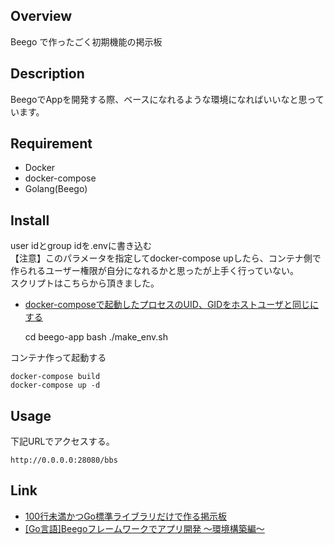 ## Overview

Beego で作ったごく初期機能の掲示板

## Description

BeegoでAppを開発する際、ベースになれるような環境になればいいなと思っています。

## Requirement

- Docker
- docker-compose
- Golang(Beego)

## Install

user idとgroup idを.envに書き込む  
【注意】このパラメータを指定してdocker-compose upしたら、コンテナ側で作られるユーザー権限が自分になれるかと思ったが上手く行っていない。  
スクリプトはこちらから頂きました。  
- [docker-composeで起動したプロセスのUID、GIDをホストユーザと同じにする](https://qiita.com/shun_xx/items/5608e553a16d94afacd2)

    cd beego-app
    bash ./make_env.sh

コンテナ作って起動する

    docker-compose build
    docker-compose up -d

## Usage

下記URLでアクセスする。

    http://0.0.0.0:28080/bbs

## Link

- [100行未満かつGo標準ライブラリだけで作る掲示板](https://news.mynavi.jp/techplus/article/gogogo-9/)
- [[Go言語]Beegoフレームワークでアプリ開発 ～環境構築編～](https://selfnote.work/20191001/programming/golang-beego-environment/)

